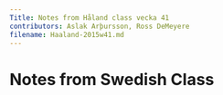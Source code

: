 ```yaml
---
Title: Notes from Håland class vecka 41
contributors: Aslak Arþursson, Ross DeMeyere
filename: Haaland-2015w41.md
---
```


Notes from Swedish Class
=================

